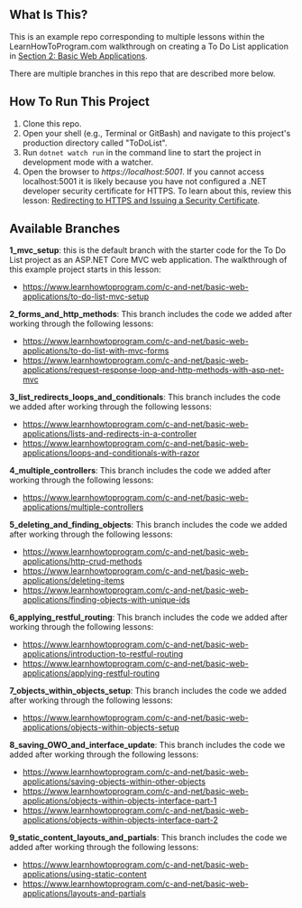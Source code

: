 ## What Is This?

This is an example repo corresponding to multiple lessons within the LearnHowToProgram.com walkthrough on creating a To Do List application in [Section 2: Basic Web Applications](https://www.learnhowtoprogram.com/c-and-net/basic-web-applications).

There are multiple branches in this repo that are described more below.

## How To Run This Project

1. Clone this repo.
2. Open your shell (e.g., Terminal or GitBash) and navigate to this project's production directory called "ToDoList". 
3. Run `dotnet watch run` in the command line to start the project in development mode with a watcher.
4. Open the browser to _https://localhost:5001_. If you cannot access localhost:5001 it is likely because you have not configured a .NET developer security certificate for HTTPS. To learn about this, review this lesson: [Redirecting to HTTPS and Issuing a Security Certificate](https://www.learnhowtoprogram.com/c-and-net/basic-web-applications/redirecting-to-https-and-issuing-a-security-certificate).

## Available Branches

**1_mvc_setup**: this is the default branch with the starter code for the To Do List project as an ASP.NET Core MVC web application. The walkthrough of this example project starts in this lesson:

- https://www.learnhowtoprogram.com/c-and-net/basic-web-applications/to-do-list-mvc-setup

**2_forms_and_http_methods**: This branch includes the code we added after working through the following lessons:

- https://www.learnhowtoprogram.com/c-and-net/basic-web-applications/to-do-list-with-mvc-forms
- https://www.learnhowtoprogram.com/c-and-net/basic-web-applications/request-response-loop-and-http-methods-with-asp-net-mvc

**3_list_redirects_loops_and_conditionals**: This branch includes the code we added after working through the following lessons:

- https://www.learnhowtoprogram.com/c-and-net/basic-web-applications/lists-and-redirects-in-a-controller
- https://www.learnhowtoprogram.com/c-and-net/basic-web-applications/loops-and-conditionals-with-razor

**4_multiple_controllers**: This branch includes the code we added after working through the following lessons:

- https://www.learnhowtoprogram.com/c-and-net/basic-web-applications/multiple-controllers

**5_deleting_and_finding_objects**: This branch includes the code we added after working through the following lessons:

- https://www.learnhowtoprogram.com/c-and-net/basic-web-applications/http-crud-methods
- https://www.learnhowtoprogram.com/c-and-net/basic-web-applications/deleting-items
- https://www.learnhowtoprogram.com/c-and-net/basic-web-applications/finding-objects-with-unique-ids

**6_applying_restful_routing**: This branch includes the code we added after working through the following lessons:

- https://www.learnhowtoprogram.com/c-and-net/basic-web-applications/introduction-to-restful-routing
- https://www.learnhowtoprogram.com/c-and-net/basic-web-applications/applying-restful-routing

**7_objects_within_objects_setup**: This branch includes the code we added after working through the following lessons:

- https://www.learnhowtoprogram.com/c-and-net/basic-web-applications/objects-within-objects-setup

**8_saving_OWO_and_interface_update**: This branch includes the code we added after working through the following lessons:

- https://www.learnhowtoprogram.com/c-and-net/basic-web-applications/saving-objects-within-other-objects
- https://www.learnhowtoprogram.com/c-and-net/basic-web-applications/objects-within-objects-interface-part-1
- https://www.learnhowtoprogram.com/c-and-net/basic-web-applications/objects-within-objects-interface-part-2

**9_static_content_layouts_and_partials**: This branch includes the code we added after working through the following lessons:

- https://www.learnhowtoprogram.com/c-and-net/basic-web-applications/using-static-content
- https://www.learnhowtoprogram.com/c-and-net/basic-web-applications/layouts-and-partials

